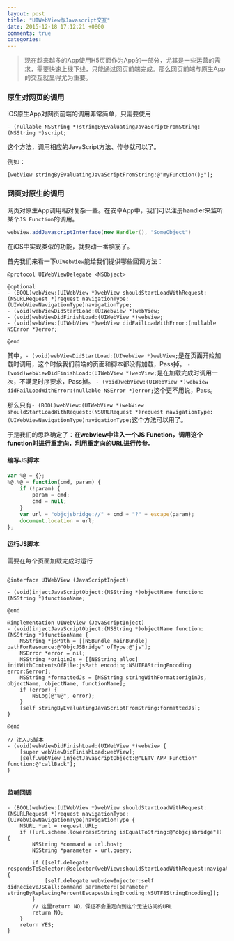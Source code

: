 ```yaml
---
layout: post
title: "UIWebView与Javascript交互"
date: 2015-12-18 17:12:21 +0800
comments: true
categories: 
---
```


> 现在越来越多的App使用H5页面作为App的一部分，尤其是一些运营的需求，需要快速上线下线，只能通过网页前端完成。那么网页前端与原生App的交互就显得尤为重要。

### 原生对网页的调用

iOS原生App对网页前端的调用非常简单，只需要使用

```objc
- (nullable NSString *)stringByEvaluatingJavaScriptFromString:(NSString *)script;
```

这个方法，调用相应的JavaScript方法、传参就可以了。

例如：

```objc
[webView stringByEvaluatingJavaScriptFromString:@"myFunction();"];
```

### 网页对原生的调用

网页对原生App调用相对复杂一些。在安卓App中，我们可以注册handler来监听某个`JS Function`的调用。

```java
webView.addJavascriptInterface(new Handler(), "SomeObject")
```

在iOS中实现类似的功能，就要动一番脑筋了。

首先我们来看一下`UIWebView`能给我们提供哪些回调方法：

```objc
@protocol UIWebViewDelegate <NSObject>

@optional
- (BOOL)webView:(UIWebView *)webView shouldStartLoadWithRequest:(NSURLRequest *)request navigationType:(UIWebViewNavigationType)navigationType;
- (void)webViewDidStartLoad:(UIWebView *)webView;
- (void)webViewDidFinishLoad:(UIWebView *)webView;
- (void)webView:(UIWebView *)webView didFailLoadWithError:(nullable NSError *)error;

@end
```

其中，`- (void)webViewDidStartLoad:(UIWebView *)webView;`是在页面开始加载时调用，这个时候我们前端的页面和脚本都没有加载，Pass掉。
`- (void)webViewDidFinishLoad:(UIWebView *)webView;`是在加载完成时调用一次，不满足时序要求，Pass掉。
`- (void)webView:(UIWebView *)webView didFailLoadWithError:(nullable NSError *)error;`这个更不用说，Pass。

那么只有`- (BOOL)webView:(UIWebView *)webView shouldStartLoadWithRequest:(NSURLRequest *)request navigationType:(UIWebViewNavigationType)navigationType;`这个方法可以用了。

于是我们的思路确定了：__在webview中注入一个JS Function，调用这个function时进行重定向，利用重定向的URL进行传参。__

#### 编写JS脚本

```javascript
var %@ = {};
%@.%@ = function(cmd, param) {
	if (!param) {
		param = cmd;
		cmd = null;
	}
	var url = "objcjsbridge://" + cmd + "?" + escape(param);
	document.location = url;
};
```

#### 运行JS脚本

需要在每个页面加载完成时运行

```objc

@interface UIWebView (JavaScriptInject)

- (void)injectJavaScriptObject:(NSString *)objectName function:(NSString *)functionName;

@end

@implementation UIWebView (JavaScriptInject)
- (void)injectJavaScriptObject:(NSString *)objectName function:(NSString *)functionName {
    NSString *jsPath = [[NSBundle mainBundle] pathForResource:@"ObjcJSBridge" ofType:@"js"];
    NSError *error = nil;
    NSString *originJs = [[NSString alloc] initWithContentsOfFile:jsPath encoding:NSUTF8StringEncoding error:&error];
    NSString *formattedJs = [NSString stringWithFormat:originJs, objectName, objectName, functionName];
    if (error) {
        NSLog(@"%@", error);
    }
    [self stringByEvaluatingJavaScriptFromString:formattedJs];
}

@end

// 注入JS脚本
- (void)webViewDidFinishLoad:(UIWebView *)webView {
    [super webViewDidFinishLoad:webView];
    [self.webView injectJavaScriptObject:@"LETV_APP_Function" function:@"callBack"];
}


```

#### 监听回调

```objc
- (BOOL)webView:(UIWebView *)webView shouldStartLoadWithRequest:(NSURLRequest *)request navigationType:(UIWebViewNavigationType)navigationType {
    NSURL *url = request.URL;
    if ([url.scheme.lowercaseString isEqualToString:@"objcjsbridge"]) {
        NSString *command = url.host;
        NSString *parameter = url.query;
        
        if ([self.delegate respondsToSelector:@selector(webView:shouldStartLoadWithRequest:navigationType:)]) {
            [self.delegate webviewInjecter:self didRecieveJSCall:command parameter:[parameter stringByReplacingPercentEscapesUsingEncoding:NSUTF8StringEncoding]];
        }
        // 这里return NO，保证不会重定向到这个无法访问的URL
        return NO;
    }
    return YES;
}
```